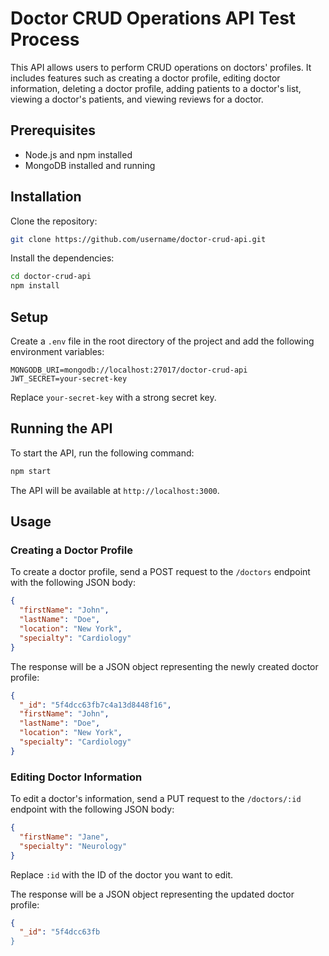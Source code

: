  # Doctor CRUD Operations API Test Process

This API allows users to perform CRUD operations on doctors' profiles. It includes features such as creating a doctor profile, editing doctor information, deleting a doctor profile, adding patients to a doctor's list, viewing a doctor's patients, and viewing reviews for a doctor.

## Prerequisites

- Node.js and npm installed
- MongoDB installed and running

## Installation

Clone the repository:

```bash
git clone https://github.com/username/doctor-crud-api.git
```

Install the dependencies:

```bash
cd doctor-crud-api
npm install
```

## Setup

Create a `.env` file in the root directory of the project and add the following environment variables:

```
MONGODB_URI=mongodb://localhost:27017/doctor-crud-api
JWT_SECRET=your-secret-key
```

Replace `your-secret-key` with a strong secret key.

## Running the API

To start the API, run the following command:

```bash
npm start
```

The API will be available at `http://localhost:3000`.

## Usage

### Creating a Doctor Profile

To create a doctor profile, send a POST request to the `/doctors` endpoint with the following JSON body:

```json
{
  "firstName": "John",
  "lastName": "Doe",
  "location": "New York",
  "specialty": "Cardiology"
}
```

The response will be a JSON object representing the newly created doctor profile:

```json
{
  "_id": "5f4dcc63fb7c4a13d8448f16",
  "firstName": "John",
  "lastName": "Doe",
  "location": "New York",
  "specialty": "Cardiology"
}
```

### Editing Doctor Information

To edit a doctor's information, send a PUT request to the `/doctors/:id` endpoint with the following JSON body:

```json
{
  "firstName": "Jane",
  "specialty": "Neurology"
}
```

Replace `:id` with the ID of the doctor you want to edit.

The response will be a JSON object representing the updated doctor profile:

```json
{
  "_id": "5f4dcc63fb
}